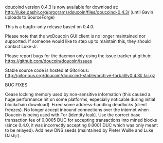 doucoind version 0.4.3 is now available for download at:
http://luke.dashjr.org/programs/doucoin/files/doucoind-0.4.3/ (until Gavin uploads to SourceForge)

This is a bugfix-only release based on 0.4.0.

Please note that the wxDoucoin GUI client is no longer maintained nor supported. If someone would like to step up to maintain this, they should contact Luke-Jr.

Please report bugs for the daemon only using the issue tracker at github:
https://github.com/doucoin/doucoin/issues

Stable source code is hosted at Gitorious:
http://gitorious.org/doucoin/doucoind-stable/archive-tarball/v0.4.3#.tar.gz

BUG FIXES

Cease locking memory used by non-sensitive information (this caused a huge performance hit on some platforms, especially noticable during initial blockchain download).
Fixed some address-handling deadlocks (client freezes).
No longer accept inbound connections over the internet when Doucoin is being used with Tor (identity leak).
Use the correct base transaction fee of 0.0005 DUC for accepting transactions into mined blocks (since 0.4.0, it was incorrectly accepting 0.0001 DUC which was only meant to be relayed).
Add new DNS seeds (maintained by Pieter Wuille and Luke Dashjr).

